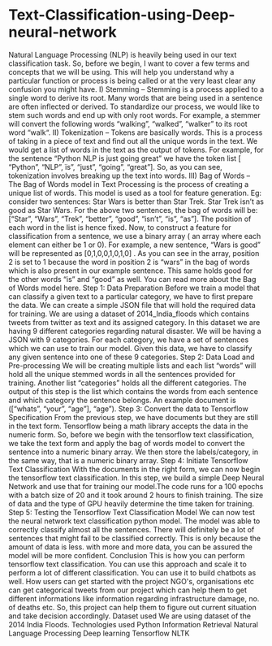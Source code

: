 # Text-Classification-using-Deep-neural-network
Natural Language Processing (NLP) is heavily being used in our text classification task. So, before we begin, I want to cover a few terms and concepts that we will be using. This will help you understand why a particular function or process is being called or at the very least clear any confusion you might have.  I) Stemming – Stemming is a process applied to a single word to derive its root. Many words that are being used in a sentence are often inflected or derived. To standardize our process, we would like to stem such words and end up with only root words. For example, a stemmer will convert the following words “walking”, “walked”, “walker” to its root word “walk“.  II) Tokenization – Tokens are basically words. This is a process of taking in a piece of text and find out all the unique words in the text. We would get a list of words in the text as the output of tokens.  For example, for the sentence “Python NLP is just going great” we have the token list [ “Python”, “NLP”, ïs”, “just”, “going”, “great”]. So, as you can see, tokenization involves breaking up the text into words.  III) Bag of Words – The Bag of Words model in Text Processing is the process of creating a unique list of words. This model is used as a tool for feature generation.  Eg: consider two sentences:  Star Wars is better than Star Trek. Star Trek isn’t as good as Star Wars. For the above two sentences, the bag of words will be: [“Star”, “Wars”, “Trek”, “better”, “good”, “isn’t”, “is”, “as”].  The position of each word in the list is hence fixed. Now, to construct a feature for classification from a sentence, we use a binary array ( an array where each element can either be 1 or 0).  For example, a new sentence, “Wars is good” will be represented as [0,1,0,0,1,0,1,0] . As you can see in the array, position 2 is set to 1 because the word in position 2 is “wars” in the bag of words which is also present in our example sentence. This same holds good for the other words “is” and “good” as well. You can read more about the Bag of Words model here.  Step 1: Data Preparation Before we train a model that can classify a given text to a particular category, we have to first prepare the data. We can create a simple JSON file that will hold the required data for training.  We are using a dataset of 2014_India_floods which contains tweets from twitter as text and its assigned category. In this dataset we are having 9 different categories regarding natural disaster. We will be having a JSON with 9 categories. For each category, we have a set of sentences which we can use to train our model.  Given this data, we have to classify any given sentence into one of these 9 categories.  Step 2: Data Load and Pre-processing We will be creating multiple lists and each list “words” will hold all the unique stemmed words in all the sentences provided for training. Another list “categories” holds all the different categories.  The output of this step is the list which contains the words from each sentence and which category the sentence belongs. An example document is ([“whats”, “your”, “age”], “age”).  Step 3: Convert the data to Tensorflow Specification From the previous step, we have documents but they are still in the text form. Tensorflow being a math library accepts the data in the numeric form. So, before we begin with the tensorflow text classification, we take the text form and apply the bag of words model to convert the sentence into a numeric binary array. We then store the labels/category, in the same way, that is a numeric binary array.  Step 4: Initiate Tensorflow Text Classification With the documents in the right form, we can now begin the tensorflow text classification. In this step, we build a simple Deep Neural Network and use that for training our model.The code runs for a 100 epochs with a batch size of 20 and it took around 2 hours to finish training.  The size of data and the type of GPU heavily determine the time taken for training.  Step 5: Testing the Tensorflow Text Classification Model We can now test the neural network text classification python model. The model was able to correctly classify almost all the sentences. There will definitely be a lot of sentences that might fail to be classified correctly. This is only because the amount of data is less. with more and more data, you can be assured the model will be more confident.  Conclusion This is how you can perform tensorflow text classification. You can use this approach and scale it to perform a lot of different classification. You can use it to build chatbots as well.  How users can get started with the project NGO's, organisations etc can get categorical tweets from our project which can help them to get different informations like information regarding infrastructure damage, no. of deaths etc. So, this project can help them to figure out current situation and take decision accordingly.  Dataset used We are using dataset of the 2014 India Floods.  Technologies used Python Information Retrieval Natural Language Processing Deep learning Tensorflow NLTK

